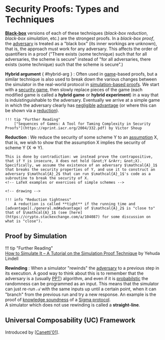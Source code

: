 # Security Proofs: Types and Techniques

[**Black-box**](./general.md#black-box) versions of each of these techniques (_black-box reduction_, _black-box simulation_, etc.) are the strongest proofs. In a _black-box proof_, the [adversary](./general.md#adversary) is treated as a "black box" (its inner workings are unknown), that is, the approach must work for any adversary. This affects the order of quantifiers in a proof ("There exists &lang;some technique&rang; such that for all adversaries, the scheme is secure" instead of "for all adversaries, there exists &lang;some technique&rang; such that the scheme is secure".)

**Hybrid argument** { #hybrid-arg }
: Often used in [game](./general.md#game)-based proofs, but a similar technique is also used to break down the various changes between the simulator in the real-world protocol in [simulation-based proofs](#proof-by-simulation). We start with a [security game](./general.md#game), then slowly replace pieces of the game (each modified game is called a **hybrid game** or **hybrid experiment**) in a way that is induistinguishable to the adversary. Eventually we arrive at a simple game in which the adversary clearly has [negligible](./general.md#negligible) [advantage](./general.md#advantage) (or where this can be shown via a [reduction](#reduction)).

    !!! tip "Further Reading"
        ["Sequences of Games: A Tool for Taming Complexity in Security Proofs"](https://eprint.iacr.org/2004/332.pdf) by Victor Shoup

**Reduction**
: We reduce the security of some scheme Y to an [assumption](assumptions.md) X, that is, we wish to show that the assumption X implies the security of scheme Y (X &rArr; Y). 

    This is done by contradiction: we instead prove the contrapositive, that if Y is insecure, X does not hold (&not;Y &rArr; &not;X). Specifically, we assume the existence of an adversary $\mathcal{A}_1$ that breaks the security properties of Y, and use it to construct an adversary $\mathcal{A}_2$ that can run $\mathcal{A}_1$'s code as a subroutine to break the security of X.
    <!-- LaTeX examples or exercises of simple schemes -->

    <!-- drawing -->

    !!! info "Reduction tightness"
        A reduction is called **tight** if the running time and [advantage](./general.md#advantage) of $\mathcal{A}_2$ is "close to" that of $\mathcal{A}_1$ (see [here](https://crypto.stackexchange.com/a/104087) for some discussion on what is "close").

## Proof by Simulation

!!! tip "Further Reading"  
    [How to Simulate It – A Tutorial on the Simulation Proof Technique](https://link.springer.com/chapter/10.1007%2F978-3-319-57048-8_6) by Yehuda Lindell

<!-- TODO -->

<!-- **Black-box simulation**
:  -->

<!-- Types of simulators: extractors, ... -->

**Rewinding**
: When a simulator "rewinds" the [adversary](./general.md#adversary) to a previous step in its execution. A good way to think about this is to remember that the adversary is a (usually [PPT](./general.md#ppt)) algorithm, and even if it is [probabilstic](./general.md#probabilistic) the randomness can be programmed as an input. This means that the simulator can just re-run $\mathcal{A}$ with the same inputs up until a certain point, when it can "branch" from the previous run and try a new response. An example is the proof of [knowledge soundness](./Areas-of-Cryptography/zk.md#knowledge-soundness) of a [Sigma protocol](./Areas-of-Cryptography/zk.md#sigma-protocols).   
A simulator which does not use rewinding is called a **straight-line**.

## Universal Composability (UC) Framework

Introduced by [[Canetti'01](https://eprint.iacr.org/2000/067)].